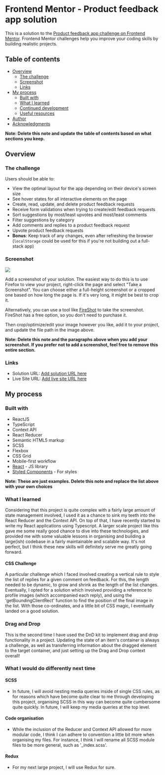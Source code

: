 # Frontend Mentor - Product feedback app solution

This is a solution to the [Product feedback app challenge on Frontend Mentor](https://www.frontendmentor.io/challenges/product-feedback-app-wbvUYqjR6). Frontend Mentor challenges help you improve your coding skills by building realistic projects.

## Table of contents

- [Overview](#overview)
  - [The challenge](#the-challenge)
  - [Screenshot](#screenshot)
  - [Links](#links)
- [My process](#my-process)
  - [Built with](#built-with)
  - [What I learned](#what-i-learned)
  - [Continued development](#continued-development)
  - [Useful resources](#useful-resources)
- [Author](#author)
- [Acknowledgments](#acknowledgments)

**Note: Delete this note and update the table of contents based on what sections you keep.**

## Overview

### The challenge

Users should be able to:

- View the optimal layout for the app depending on their device's screen size
- See hover states for all interactive elements on the page
- Create, read, update, and delete product feedback requests
- Receive form validations when trying to create/edit feedback requests
- Sort suggestions by most/least upvotes and most/least comments
- Filter suggestions by category
- Add comments and replies to a product feedback request
- Upvote product feedback requests
- **Bonus**: Keep track of any changes, even after refreshing the browser (`localStorage` could be used for this if you're not building out a full-stack app)

### Screenshot

![](./screenshot.jpg)

Add a screenshot of your solution. The easiest way to do this is to use Firefox to view your project, right-click the page and select "Take a Screenshot". You can choose either a full-height screenshot or a cropped one based on how long the page is. If it's very long, it might be best to crop it.

Alternatively, you can use a tool like [FireShot](https://getfireshot.com/) to take the screenshot. FireShot has a free option, so you don't need to purchase it.

Then crop/optimize/edit your image however you like, add it to your project, and update the file path in the image above.

**Note: Delete this note and the paragraphs above when you add your screenshot. If you prefer not to add a screenshot, feel free to remove this entire section.**

### Links

- Solution URL: [Add solution URL here](https://your-solution-url.com)
- Live Site URL: [Add live site URL here](https://your-live-site-url.com)

## My process

### Built with

- ReactJS
- TypeScript
- Context API
- React Reducer
- Semantic HTML5 markup
- SCSS
- Flexbox
- CSS Grid
- Mobile-first workflow
- [React](https://reactjs.org/) - JS library
- [Styled Components](https://styled-components.com/) - For styles

**Note: These are just examples. Delete this note and replace the list above with your own choices**

### What I learned

Considering that this project is quite complex with a fairly large amount of state management involved, I used it as a chance to sink my teeth into the React Reducer and the Context API. On top of that, I have recently started to write my React applications using Typescript. A larger scale project like this gave me some really good chance to dive into these technologies, and provided me with some valuable lessons in organising and building a large(ish) codebase in a fairly maintainable and scalable way. It's not perfect, but I think these new skills will definitely serve me greatly going forward. 

#### CSS Challenge

A particular challenge which I faced involved creating a vertical rule to style the list of replies for a given comment on feedback. For this, the length needed to be dynamic, to grow and shrink as the length of the list changes. Eventually, I opted for a solution which involved providing a reference to profile images (which accompanied each reply), and using the 'getBoundingClientRect' function to find the position of the final image in the list. With those co-ordinates, and a little bit of CSS magic, I eventually landed on a good solution.

### Drag and Drop
This is the second time I have used the DnD kit to implement drag and drop functionality in a project. Updating the state of an item's container is always a challenge, as well as transferring information about the dragged element to the target container, and just setting up the Drag and Drop context overall!


### What I would do differently next time

#### SCSS
- In future, I will avoid nesting media queries inside of single CSS rules, as for reasons which have become quite clear to me through developing this project, organising SCSS in this way can become quite cumbersome quite quickly. In future, I will keep my media queries at the top level.

#### Code organisation
- While the inclusion of the Reducer and Context API allowed for more modular code, I think I can adhere to convention a little bit more when organising my files. For instance, I think I will rename all SCSS module files to be more general, such as '_index.scss'.


#### Redux
- For my next large project, I will use Redux for sure.




